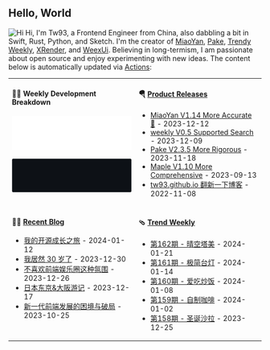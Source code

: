 ## Hello, World

<img src='https://qpluspicture.oss-cn-beijing.aliyuncs.com/6LjjQA/Hi.gif' alt='Hi' width="24"/> Hi, I'm Tw93, a Frontend Engineer from China, also dabbling a bit in Swift, Rust, Python, and Sketch. I'm the creator of [MiaoYan](https://miaoyan.app/), [Pake](https://github.com/tw93/pake), [Trendy Weekly](https://weekly.tw93.fun/), [XRender](https://xrender.fun/), and [WeexUi](https://apache.github.io/incubator-weex-ui/). Believing in long-termism, I am passionate about open source and enjoy experimenting with new ideas. The content below is automatically updated via <a href="https://github.com/tw93/tw93/actions" target="_blank">Actions</a>:

<table width="960px">
<tr>
<td valign="top" width="50%">

#### 🏊‍♂️ Weekly Development Breakdown

![light](https://raw.githubusercontent.com/tw93/tw93/master/images/wakatime_weekly_language_stats.svg#gh-light-mode-only)

![dark](https://raw.githubusercontent.com/tw93/tw93/master/images/wakatime_weekly_language_stats_black.svg#gh-dark-mode-only)

</td>
<td valign="top" width="50%">

#### 🪂 <a href="https://github.com/tw93/tw93/blob/master/releases.md" target="_blank">Product Releases</a>

<!-- recent_releases starts -->
* <a href='https://github.com/tw93/MiaoYan/releases/tag/V1.14.0' target='_blank'>MiaoYan V1.14 More Accurate 🍇</a> - 2023-12-12
* <a href='https://github.com/tw93/weekly/releases/tag/V0.5.0' target='_blank'>weekly V0.5 Supported Search</a> - 2023-12-09
* <a href='https://github.com/tw93/Pake/releases/tag/V2.3.5' target='_blank'>Pake V2.3.5 More Rigorous</a> - 2023-11-18
* <a href='https://github.com/tw93/Maple/releases/tag/V1.10' target='_blank'>Maple V1.10 More Comprehensive</a> - 2023-09-13
* <a href='https://github.com/tw93/tw93.github.io/releases/tag/V0.3.0' target='_blank'>tw93.github.io 翻新一下博客</a> - 2022-11-08
<!-- recent_releases ends -->

</td>
</tr>
<tr>
<td valign="top" width="50%">

#### 🤾‍♂️ <a href="https://tw93.fun" target="_blank">Recent Blog</a>

<!-- blog starts -->
* <a href='https://tw93.fun/2024-01-12/open.html' target='_blank'>我的开源成长之旅</a> - 2024-01-12
* <a href='https://tw93.fun/2023-12-30/30.html' target='_blank'>我居然 30 岁了</a> - 2023-12-30
* <a href='https://tw93.fun/2023-12-26/fe.html' target='_blank'>不喜欢前端娱乐圈这种氛围</a> - 2023-12-26
* <a href='https://tw93.fun/2023-12-17/jp.html' target='_blank'>日本东京&大阪游记</a> - 2023-12-17
* <a href='https://tw93.fun/2023-10-25/new-fe.html' target='_blank'>新一代前端发展的困境与破局</a> - 2023-10-25
<!-- blog ends -->

</td>
<td valign="top" width="50%">

#### 🩴 <a href="https://weekly.tw93.fun" target="_blank">Trend Weekly</a>

<!-- weekly starts -->

* <a href='https://weekly.tw93.fun/posts/162-%E6%99%B4%E7%A9%BA%E5%A1%94%E7%BE%8E/' target='_blank'>第162期 - 晴空塔美</a> - 2024-01-21
* <a href='https://weekly.tw93.fun/posts/161-%E6%9E%81%E7%AE%80%E5%8F%B0%E7%81%AF/' target='_blank'>第161期 - 极简台灯</a> - 2024-01-14
* <a href='https://weekly.tw93.fun/posts/160-%E7%88%B1%E5%90%83%E7%82%92%E9%A5%AD/' target='_blank'>第160期 - 爱吃炒饭</a> - 2024-01-08
* <a href='https://weekly.tw93.fun/posts/159-%E8%87%AA%E5%88%B6%E5%92%96%E5%95%A1/' target='_blank'>第159期 - 自制咖啡</a> - 2024-01-02
* <a href='https://weekly.tw93.fun/posts/158-%E5%9C%A3%E8%AF%9E%E6%B2%99%E6%8B%89/' target='_blank'>第158期 - 圣诞沙拉</a> - 2023-12-25
<!-- weekly ends -->

</td>
</tr>

</table>
